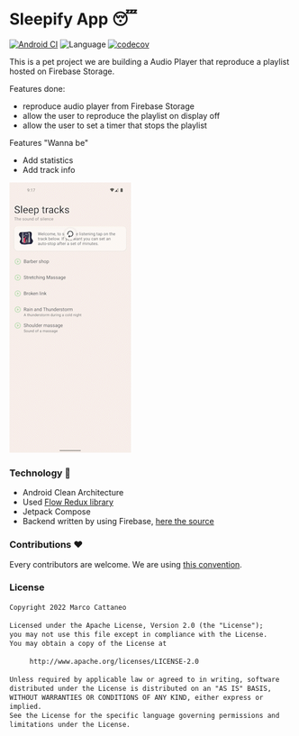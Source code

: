 
# Sleepify App 😴
[![Android CI](https://github.com/mcatta/sleep/actions/workflows/ci.yml/badge.svg)](https://github.com/mcatta/sleep/actions/workflows/ci.yml) ![Language](https://img.shields.io/github/languages/top/mcatta/sleep?color=green&logo=kotlin) [![codecov](https://codecov.io/gh/mcatta/sleep/branch/main/graph/badge.svg?token=RK2LFXKL39)](https://codecov.io/gh/mcatta/sleep)

This is a pet project we are building a Audio Player that reproduce a playlist hosted on Firebase Storage.

Features done:
- reproduce audio player from Firebase Storage
- allow the user to reproduce the playlist on display off
- allow the user to set a timer that stops the playlist

Features "Wanna be"
- Add statistics
- Add track info

![](https://github.com/mcatta/sleep/blob/main/extra/sample.gif)

### Technology 🔮
- Android Clean Architecture
- Used [Flow Redux library](https://github.com/freeletics/FlowRedux)
- Jetpack Compose
- Backend written by using Firebase, [here the source](https://github.com/mcatta/sleep-firebase)

### Contributions ♥️

Every contributors are welcome. We are using [this convention](https://www.conventionalcommits.org/en/v1.0.0/).

### License
```
Copyright 2022 Marco Cattaneo  
 
Licensed under the Apache License, Version 2.0 (the "License");  
you may not use this file except in compliance with the License.  
You may obtain a copy of the License at  
 
     http://www.apache.org/licenses/LICENSE-2.0  
 
Unless required by applicable law or agreed to in writing, software  
distributed under the License is distributed on an "AS IS" BASIS,  
WITHOUT WARRANTIES OR CONDITIONS OF ANY KIND, either express or implied.  
See the License for the specific language governing permissions and  
limitations under the License.
```
